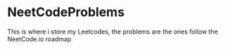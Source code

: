 # NeetCodeProblems
This is where i store my Leetcodes, the problems are the ones follow the NeetCode.io roadmap
